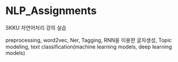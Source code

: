 # NLP_Assignments
SKKU 자연어처리 강의 실습


preprocessing, word2vec, Ner, Tagging, RNN을 이용한 글자생성, Topic modeling, text classification(machine learning models, deep learning models)
